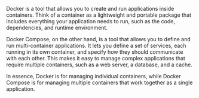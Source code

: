 Docker is a tool that allows you to create and run applications inside containers. Think of a container as a lightweight and portable package that includes everything your application needs to run, such as the code, dependencies, and runtime environment.

Docker Compose, on the other hand, is a tool that allows you to define and run multi-container applications. It lets you define a set of services, each running in its own container, and specify how they should communicate with each other. This makes it easy to manage complex applications that require multiple containers, such as a web server, a database, and a cache.

In essence, Docker is for managing individual containers, while Docker Compose is for managing multiple containers that work together as a single application.
